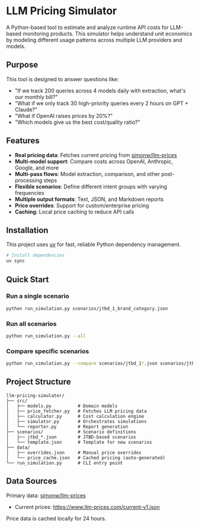 # LLM Pricing Simulator

A Python-based tool to estimate and analyze runtime API costs for LLM-based monitoring products. This simulator helps understand unit economics by modeling different usage patterns across multiple LLM providers and models.

## Purpose

This tool is designed to answer questions like:
- "If we track 200 queries across 4 models daily with extraction, what's our monthly bill?"
- "What if we only track 30 high-priority queries every 2 hours on GPT + Claude?"
- "What if OpenAI raises prices by 20%?"
- "Which models give us the best cost/quality ratio?"

## Features

- **Real pricing data**: Fetches current pricing from [simonw/llm-prices](https://www.llm-prices.com)
- **Multi-model support**: Compare costs across OpenAI, Anthropic, Google, and more
- **Multi-pass flows**: Model extraction, comparison, and other post-processing steps
- **Flexible scenarios**: Define different intent groups with varying frequencies
- **Multiple output formats**: Text, JSON, and Markdown reports
- **Price overrides**: Support for custom/enterprise pricing
- **Caching**: Local price caching to reduce API calls

## Installation

This project uses [uv](https://github.com/astral-sh/uv) for fast, reliable Python dependency management.

```bash
# Install dependencies
uv sync
```

## Quick Start

### Run a single scenario

```bash
python run_simulation.py scenarios/jtbd_1_brand_category.json
```

### Run all scenarios

```bash
python run_simulation.py --all
```

### Compare specific scenarios

```bash
python run_simulation.py --compare scenarios/jtbd_1*.json scenarios/jtbd_2*.json
```

## Project Structure

```
llm-pricing-simulator/
├── src/
│   ├── models.py          # Domain models
│   ├── price_fetcher.py   # Fetches LLM pricing data
│   ├── calculator.py      # Cost calculation engine
│   ├── simulator.py       # Orchestrates simulations
│   └── reporter.py        # Report generation
├── scenarios/             # Scenario definitions
│   ├── jtbd_*.json        # JTBD-based scenarios
│   └── template.json      # Template for new scenarios
├── data/
│   ├── overrides.json     # Manual price overrides
│   └── price_cache.json   # Cached pricing (auto-generated)
└── run_simulation.py      # CLI entry point
```

## Data Sources

Primary data: [simonw/llm-prices](https://github.com/simonw/llm-prices)
- Current prices: https://www.llm-prices.com/current-v1.json

Price data is cached locally for 24 hours.
